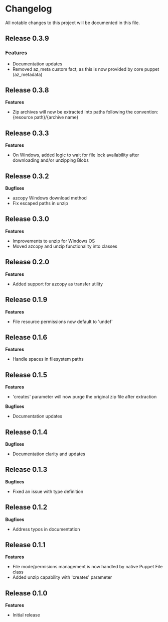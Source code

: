 # Changelog

All notable changes to this project will be documented in this file.

## Release 0.3.9

### Features

- Documentation updates
- Removed az_meta custom fact, as this is now provided by core puppet (az_metadata)

## Release 0.3.8

**Features**

- Zip archives will now be extracted into paths following the convention: {resource path}/{archive name}

## Release 0.3.3

**Features**

- On Windows, added logic to wait for file lock availability after downloading and/or unzipping Blobs

## Release 0.3.2

**Bugfixes**

- azcopy Windows download method
- Fix escaped paths in unzip

## Release 0.3.0

**Features**

- Improvements to unzip for Windows OS
- Moved azcopy and unzip functionality into classes

## Release 0.2.0

**Features**

- Added support for azcopy as transfer utility

## Release 0.1.9

**Features**

- File resource permissions now default to 'undef'

## Release 0.1.6

**Features**

- Handle spaces in filesystem paths

## Release 0.1.5

**Features**

- 'creates' parameter will now purge the original zip file after extraction

**Bugfixes**

- Documentation updates

## Release 0.1.4

**Bugfixes**

- Documentation clarity and updates

## Release 0.1.3

**Bugfixes**

- Fixed an issue with type definition

## Release 0.1.2

**Bugfixes**

- Address typos in documentation

## Release 0.1.1

**Features**

- File mode/permisions management is now handled by native Puppet File class
- Added unzip capability with 'creates' parameter

## Release 0.1.0

**Features**

- Initial release
